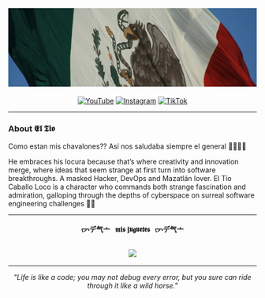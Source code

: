 <div align="center">
  <img src="./img/cover.png" alt="cover image">
</div>
<br>
<div align="center">
  <a href="https://www.youtube.com/@eltiocaballoloco"><img src="https://img.shields.io/badge/YouTube-FF0000?style=for-the-badge&logo=youtube" alt="YouTube"></a>
  <a href="https://www.instagram.com/eltiocabaloloco"><img src="https://img.shields.io/badge/Instagram-E4405F?style=for-the-badge&logo=instagram" alt="Instagram"></a>
  <a href="https://www.tiktok.com/@eltiocaballoloco"><img src="https://img.shields.io/badge/TikTok-000000?style=for-the-badge&logo=tiktok" alt="TikTok"></a>
</div>

---

### About 𝕰𝖑 𝕿𝖎𝖔

Como estan mis chavalones?? Así nos saludaba siempre el general 🍕🍅🇲🇽

He embraces his locura because that’s where creativity and innovation merge, where ideas that seem strange at first turn into software breakthroughs. A masked Hacker, DevOps and Mazatlán lover. El Tío Caballo Loco is a character who commands both strange fascination and admiration, galloping through the depths of cyberspace on surreal software engineering challenges 🐎🐎

----- 

<p align="center">
  <b>
    ᡕᠵデ气亠 &nbsp; 𝖒𝖎𝖘 𝖏𝖚𝖌𝖚𝖊𝖙𝖊𝖘 &nbsp; ᡕᠵデ气亠
  </b>
</p>
<p align="center">
  <br/>
  <a href="https://skillicons.dev">
    <img src="https://skillicons.dev/icons?i=gitlab,github,vscode,visualstudio,git,npm,bun,gradle,nodejs,react,materialui,astro,html,css,tailwind,javascript,typescript,wasm,prisma,dotnet,cs,python,flask,go,bash,azure,aws,kubernetes,docker,githubactions,grafana,prometheus,ansible,terraform,kafka,jenkins,regex,nginx,mongodb,mysql,redis,ipfs,linux,windows,raspberrypi" />
  </a>
</p>

----- 

<p align="center">
  <em>"Life is like a code; you may not debug every error, but you sure can ride through it like a wild horse."<em>
</p>
